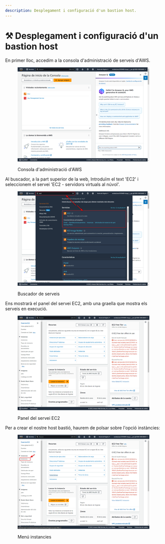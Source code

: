 ```yaml
---
description: Desplegament i configuració d'un bastion host.
---
```


# ⚒ Desplegament i configuració d'un bastion host

En primer lloc, accedim a la consola d'administració de serveis d'AWS.

<figure><img src="../.gitbook/assets/image (97).png" alt=""><figcaption><p>Consola d'administració d'AWS</p></figcaption></figure>

Al buscador, a la part superior de la web, Introduïm el text 'EC2' i seleccionem el servei 'EC2 - servidors virtuals al núvol'.

<figure><img src="../.gitbook/assets/image (98).png" alt=""><figcaption><p>Buscador de serveis</p></figcaption></figure>

Ens mostrarà el panel del servei EC2, amb una graella que mostra els serveis en execució.&#x20;

<figure><img src="../.gitbook/assets/image (99).png" alt=""><figcaption><p>Panel del servei EC2</p></figcaption></figure>

Per a crear el nostre host bastió, haurem de polsar sobre l'opció instàncies:

<figure><img src="../.gitbook/assets/image (100).png" alt=""><figcaption><p>Menú instancies</p></figcaption></figure>

